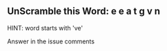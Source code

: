 UnScramble this Word: e e a t g v n
----------

HINT: word starts with 've'

Answer in the issue comments
